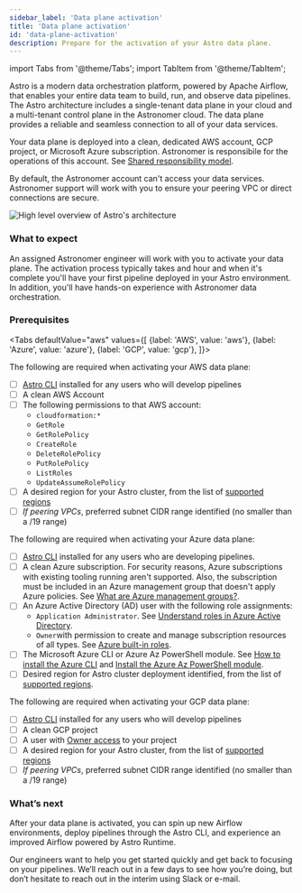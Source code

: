 ```yaml
---
sidebar_label: 'Data plane activation'
title: 'Data plane activation'
id: 'data-plane-activation'
description: Prepare for the activation of your Astro data plane.
---
```


import Tabs from '@theme/Tabs';
import TabItem from '@theme/TabItem';

Astro is a modern data orchestration platform, powered by Apache Airflow, that enables your entire data team to build, run, and observe data pipelines. The Astro architecture includes a single-tenant data plane in your cloud and a multi-tenant control plane in the Astronomer cloud. The data plane provides a reliable and seamless connection to all of your data services.

Your data plane is deployed into a clean, dedicated AWS account, GCP project, or Microsoft Azure subscription. Astronomer is responsibile for the operations of this account. See [Shared responsibility model](shared-responsibility-model.md).

By default, the Astronomer account can't access your data services. Astronomer support will work with you to ensure your peering VPC or direct connections are secure.

<div class="text--center">
  <img src="/img/docs/architecture-overview.png" alt="High level overview of Astro's architecture" />
</div>

### What to expect

An assigned Astronomer engineer will work with you to activate your data plane. The activation process typically takes and hour and when it's complete you'll have your first pipeline deployed in your Astro environment. In addition, you'll have hands-on experience with Astronomer data orchestration.

### Prerequisites

<Tabs
    defaultValue="aws"
    values={[
        {label: 'AWS', value: 'aws'},
        {label: 'Azure', value: 'azure'},
        {label: 'GCP', value: 'gcp'},
    ]}>
<TabItem value="aws">

The following are required when activating your AWS data plane:
- [ ] [Astro CLI](cli/get-started.md) installed for any users who will develop pipelines
- [ ] A clean AWS Account
- [ ] The following permissions to that AWS account:
  - `cloudformation:*`
  - `GetRole`
  - `GetRolePolicy`
  - `CreateRole`
  - `DeleteRolePolicy`
  - `PutRolePolicy`
  - `ListRoles`
  - `UpdateAssumeRolePolicy`
- [ ] A desired region for your Astro cluster, from the list of [supported regions](resource-reference-aws.md#aws-region)
- [ ] _If peering VPCs_, preferred subnet CIDR range identified (no smaller than a /19 range)

</TabItem>

<TabItem value="azure">

The following are required when activating your Azure data plane:
- [ ] [Astro CLI](cli/get-started.md) installed for any users who are developing pipelines.
- [ ] A clean Azure subscription. For security reasons, Azure subscriptions with existing tooling running aren't supported. Also, the subscription must be included in an Azure management group that doesn't apply Azure policies. See [What are Azure management groups?](https://docs.microsoft.com/en-us/azure/governance/management-groups/overview).
- [ ] An Azure Active Directory (AD) user with the following role assignments:
    - `Application Administrator`. See [Understand roles in Azure Active Directory](https://docs.microsoft.com/en-us/azure/active-directory/roles/concept-understand-roles).
    - `Owner`with permission to create and manage subscription resources of all types. See [Azure built-in roles](https://docs.microsoft.com/en-us/azure/active-directory/roles/concept-understand-roles).
- [ ] The Microsoft Azure CLI or Azure Az PowerShell module.  See [How to install the Azure CLI](https://docs.microsoft.com/en-us/cli/azure/install-azure-cli) and [Install the Azure Az PowerShell module](https://docs.microsoft.com/en-us/powershell/azure/install-az-ps).
- [ ] Desired region for Astro cluster deployment identified, from the list of [supported regions](resource-reference-azure.md#supported-regions).

</TabItem>

<TabItem value="gcp">

The following are required when activating your GCP data plane:
- [ ] [Astro CLI](cli/get-started.md) installed for any users who will develop pipelines
- [ ] A clean GCP project
- [ ] A user with [Owner access](https://cloud.google.com/iam/docs/understanding-roles#basic-definitions) to your project
- [ ] A desired region for your Astro cluster, from the list of [supported regions](resource-reference-gcp.md#gcp-region)
- [ ] _If peering VPCs_, preferred subnet CIDR range identified (no smaller than a /19 range)

</TabItem>
</Tabs>

### What’s next

After your data plane is activated, you can spin up new Airflow environments, deploy pipelines through the Astro CLI, and experience an improved Airflow powered by Astro Runtime.

Our engineers want to help you get started quickly and get back to focusing on your pipelines. We’ll reach out in a few days to see how you’re doing, but don’t hesitate to reach out in the interim using Slack or e-mail.
